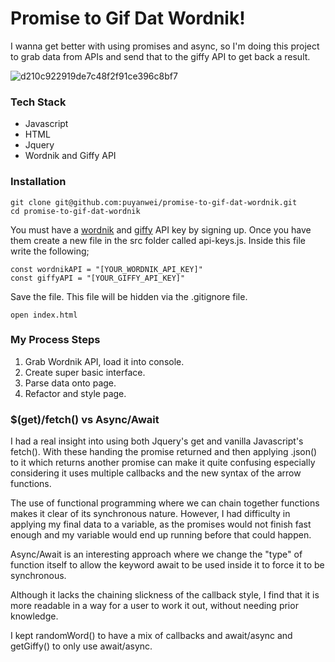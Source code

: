# Promise to Gif Dat Wordnik!

I wanna get better with using promises and async, so I'm doing this project to grab data from APIs and send that to the giffy API to get back a result.

![d210c922919de7c48f2f91ce396c8bf7](https://user-images.githubusercontent.com/14803518/41194925-9ae19f68-6c1b-11e8-81a2-8ddfdd9347e2.gif)

### Tech Stack

- Javascript
- HTML
- Jquery
- Wordnik and Giffy API

### Installation

```
git clone git@github.com:puyanwei/promise-to-gif-dat-wordnik.git
cd promise-to-gif-dat-wordnik
```

You must have a [wordnik](https://developer.wordnik.com/) and [giffy](https://developers.giphy.com/) API key by signing up. Once you have them create a new file in the src folder called api-keys.js.
Inside this file write the following;

```
const wordnikAPI = "[YOUR_WORDNIK_API_KEY]"
const giffyAPI = "[YOUR_GIFFY_API_KEY]"
```

Save the file. This file will be hidden via the .gitignore file.

```
open index.html
```

### My Process Steps

1.  Grab Wordnik API, load it into console.
2.  Create super basic interface.
3.  Parse data onto page.
4.  Refactor and style page.

### $(get)/fetch() vs Async/Await

I had a real insight into using both Jquery's get and vanilla Javascript's fetch(). With these handing the promise returned and then applying .json() to it which returns another promise can make it quite confusing especially considering it uses multiple callbacks and the new syntax of the arrow functions.

The use of functional programming where we can chain together functions makes it clear of its synchronous nature. However, I had difficulty in applying my final data to a variable, as the promises would not finish fast enough and my variable would end up running before that could happen.

Async/Await is an interesting approach where we change the "type" of function itself to allow the keyword await to be used inside it to force it to be synchronous.

Although it lacks the chaining slickness of the callback style, I find that it is more readable in a way for a user to work it out, without needing prior knowledge.

I kept randomWord() to have a mix of callbacks and await/async and getGiffy() to only use await/async.
